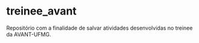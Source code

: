 # treinee_avant
Repositório com a finalidade de salvar atividades desenvolvidas no treinee da AVANT-UFMG.
